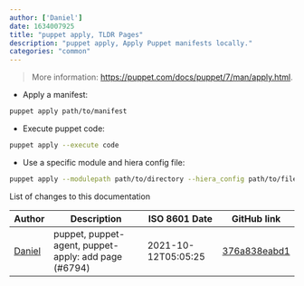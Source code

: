 ```yaml
---
author: ['Daniel']
date: 1634007925
title: "puppet apply, TLDR Pages"
description: "puppet apply, Apply Puppet manifests locally."
categories: "common"
---
```

> More information: <https://puppet.com/docs/puppet/7/man/apply.html>.

- Apply a manifest:

```bash
puppet apply path/to/manifest
```

- Execute puppet code:

```bash
puppet apply --execute code
```

- Use a specific module and hiera config file:

```bash
puppet apply --modulepath path/to/directory --hiera_config path/to/file path/to/manifest
```
List of changes to this documentation


Author | Description | ISO 8601 Date | GitHub link
------|-----|-----|-----
[Daniel](mailto:33197631+dadav@users.noreply.github.com) | puppet, puppet-agent, puppet-apply: add page (#6794) | 2021-10-12T05:05:25 | [376a838eabd1](https://github.com/tldr-pages/tldr/commit/376a838eabd1db7407af56860f0f9d26ef02cb9c)

